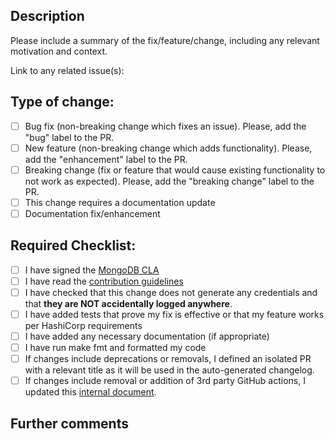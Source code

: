 ## Description

Please include a summary of the fix/feature/change, including any relevant motivation and context.

Link to any related issue(s):

## Type of change:

- [ ] Bug fix (non-breaking change which fixes an issue). Please, add the "bug" label to the PR.
- [ ] New feature (non-breaking change which adds functionality). Please, add the "enhancement" label to the PR.
- [ ] Breaking change (fix or feature that would cause existing functionality to not work as expected). Please, add the "breaking change" label to the PR.
- [ ] This change requires a documentation update
- [ ] Documentation fix/enhancement

## Required Checklist:

- [ ] I have signed the [MongoDB CLA](https://www.mongodb.com/legal/contributor-agreement)
- [ ] I have read the [contribution guidelines](https://github.com/mongodb/terraform-provider-mongodbatlas/blob/master/CONTRIBUTING.md)
- [ ] I have checked that this change does not generate any credentials and that **they are NOT accidentally logged anywhere**.
- [ ] I have added tests that prove my fix is effective or that my feature works per HashiCorp requirements
- [ ] I have added any necessary documentation (if appropriate)
- [ ] I have run make fmt and formatted my code
- [ ] If changes include deprecations or removals, I defined an isolated PR with a relevant title as it will be used in the auto-generated changelog.
- [ ] If changes include removal or addition of 3rd party GitHub actions, I updated this [internal document](https://docs.google.com/spreadsheets/d/1VAEscGOpEctXDSCQVuAz5bmyD1xwwlnlBK7aDUKSHRA/edit?usp=sharing).

## Further comments
